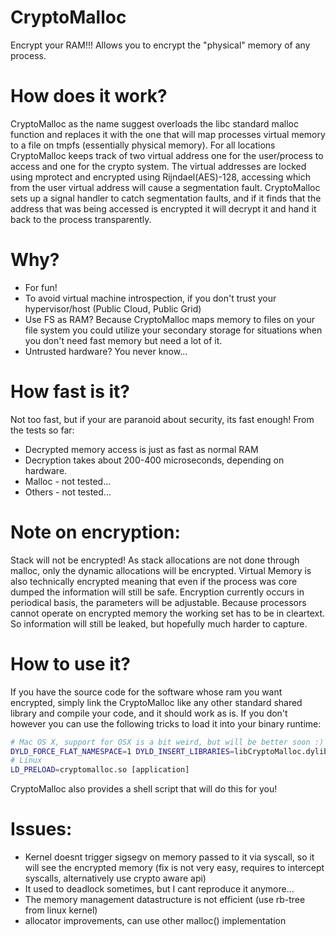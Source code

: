 # CryptoMalloc
Encrypt your RAM!!! Allows you to encrypt the "physical" memory of any process.

# How does it work?
CryptoMalloc as the name suggest overloads the libc standard malloc function and replaces it with the one that will map processes virtual memory to a file on tmpfs (essentially physical memory). For all locations CryptoMalloc keeps track of two virtual address one for the user/process to access and one for the crypto system. The virtual addresses are locked using mprotect and encrypted using Rijndael(AES)-128, accessing which from the user virtual address will cause a segmentation fault. CryptoMalloc sets up a signal handler to catch segmentation faults, and if it finds that the address that was being accessed is encrypted it will decrypt it and hand it back to the process transparently.

# Why?
* For fun!
* To avoid virtual machine introspection, if you don't trust your hypervisor/host (Public Cloud, Public Grid)
* Use FS as RAM? Because CryptoMalloc maps memory to files on your file system you could utilize your secondary storage for situations when you don't need fast memory but need a lot of it.
* Untrusted hardware? You never know...

# How fast is it?
Not too fast, but if your are paranoid about security, its fast enough! From the tests so far:
* Decrypted memory access is just as fast as normal RAM
* Decryption takes about 200-400 microseconds, depending on hardware.
* Malloc - not tested...
* Others - not tested...

# Note on encryption:
Stack will not be encrypted! As stack allocations are not done through malloc, only the dynamic allocations will be encrypted. Virtual Memory is also technically encrypted meaning that even if the process was core dumped the information will still be safe. Encryption currently occurs in periodical basis, the parameters will be adjustable. Because processors cannot operate on encrypted memory the working set has to be in cleartext. So information will still be leaked, but hopefully much harder to capture.

# How to use it?
If you have the source code for the software whose ram you want encrypted, simply link the CryptoMalloc like any other standard shared library and compile your code, and it should work as is. If you don't however you can use the following tricks to load it into your binary runtime:

```bash
# Mac OS X, support for OSX is a bit weird, but will be better soon :)
DYLD_FORCE_FLAT_NAMESPACE=1 DYLD_INSERT_LIBRARIES=libCryptoMalloc.dylib [application]
# Linux
LD_PRELOAD=cryptomalloc.so [application]
```
CryptoMalloc also provides a shell script that will do this for you!

# Issues:
* Kernel doesnt trigger sigsegv on memory passed to it via syscall, so it will see the encrypted memory (fix is not very easy, requires to intercept syscalls, alternatively use crypto aware api)
* It used to deadlock sometimes, but I cant reproduce it anymore...
* The memory management datastructure is not efficient (use rb-tree from linux kernel)
* allocator improvements, can use other malloc() implementation
